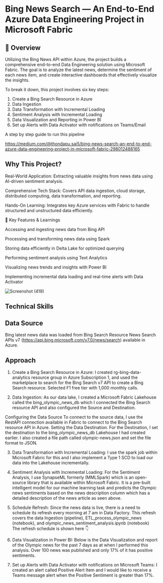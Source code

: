 # **Bing News Search — An End-to-End Azure Data Engineering Project in Microsoft Fabric**

## **🌟 Overview**

Utilizing the Bing News API within Azure, the project builds a comprehensive end-to-end Data Engineering solution using Microsoft Fabric. The goal is to analyze the latest news, determine the sentiment of each news item, and create interactive dashboards that effectively visualize the insights.

To break it down, this project involves six key steps:

1.	Create a Bing Search Resource in Azure
2.	Data Ingestion
3.	Data Transformation with Incremental Loading
4.	Sentiment Analysis with Incremental Loading
5.	Data Visualization and Reporting in Power BI
6.	Set up Alerts with Data Activator with notifications on Teams/Email

A step by step guide to run this pipeline

https://medium.com/@thondapu.sai5/bing-news-search-an-end-to-end-azure-data-engineering-project-in-microsoft-fabric-298012488165

## **Why This Project?**

Real-World Application: Extracting valuable insights from news data using AI-driven sentiment analysis.

Comprehensive Tech Stack: Covers API data ingestion, cloud storage, distributed computing, data transformation, and reporting.

Hands-On Learning: Integrates key Azure services with Fabric to handle structured and unstructured data efficiently.

🔑 Key Features & Learnings

Accessing and ingesting news data from Bing API

Processing and transforming news data using Spark

Storing data efficiently in Delta Lake for optimized querying

Performing sentiment analysis using Text Analytics

Visualizing news trends and insights with Power BI

Implementing incremental data loading and real-time alerts with Data Activator

![Screenshot (419)](https://github.com/user-attachments/assets/a414ca11-89d6-44f2-9a01-7ff3b1df2cbe)





## **Technical Skills**



## **Data Source**
Bing latest news data was loaded from Bing Search Resource News Search APIs v7 (https://api.bing.microsoft.com/v7.0/news/search) available in Azure.


## **Approach**
1. Create a Bing Search Resource in Azure:
I created rg-bing-data-analytics resource group in Azure Subscription 1, and used the marketplace to search for the Bing Search v7 API to create a Bing Search resource. Selected F1 free tier with 1,000 monthly calls.

2. Data Ingestion:
As our data lake, I created a Microsoft Fabric Lakehouse called the bing_olympic_news_db which I connected the Bing Search resource API and also configured the Source and Destination.

Configuring the Data Source  To connect to the source data, I use the RestAPI connection available in Fabric to connect to the Bing Search resource API in Azure.
Setting the Data Destination. For the Destination, I set the destination to the bing_olympic_news_db Lakehouse I had created earlier. I also created a file path called olympic-news.json and set the file format to JSON.

3. Data Transformation with Incremental Loading:
I use the spark job within Microsoft Fabric for this and I also implement a Type 1 SCD to load our data into the Lakehouse incrementally.

4. Sentiment Analysis with Incremental Loading:
For the Sentiment Analysis, I use SynapseML formerly (MMLSpark) which is an open-source library that is available within Microsoft Fabric. It is a pre-built intelligent model for our machine learning task and predicts the Olympic news sentiments based on the news description column which has a detailed description of the news article as seen above.

5. Schedule Refresh:
Since the news data is live, there is a need to schedule its refresh every morning at 7 am in Data Factory. This refresh covers the data Ingestion (pipeline), ETL_process_olympic_news (notebook), and olympic_news_sentiment_analysis.ipynb (notebook) The refresh schedule is shown here 👇

6. Data Visualization in Power BI:
Below is the Data Visualization and report of the Olympic news for the past 7 days as at when I performed this analysis. Over 100 news was published and only 17% of it has positive sentiments.

7. Set up Alerts with Data Activator with notifications on Microsoft Teams:
I created an alert called Positive Alert Item and I would like to receive a Teams message alert when the Positive Sentiment is greater than 17%.

